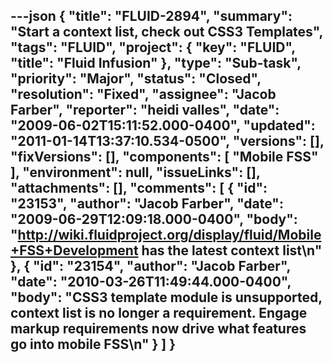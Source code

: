 ---json
{
  "title": "FLUID-2894",
  "summary": "Start a context list, check out CSS3 Templates",
  "tags": "FLUID",
  "project": {
    "key": "FLUID",
    "title": "Fluid Infusion"
  },
  "type": "Sub-task",
  "priority": "Major",
  "status": "Closed",
  "resolution": "Fixed",
  "assignee": "Jacob Farber",
  "reporter": "heidi valles",
  "date": "2009-06-02T15:11:52.000-0400",
  "updated": "2011-01-14T13:37:10.534-0500",
  "versions": [],
  "fixVersions": [],
  "components": [
    "Mobile FSS"
  ],
  "environment": null,
  "issueLinks": [],
  "attachments": [],
  "comments": [
    {
      "id": "23153",
      "author": "Jacob Farber",
      "date": "2009-06-29T12:09:18.000-0400",
      "body": "<http://wiki.fluidproject.org/display/fluid/Mobile+FSS+Development> has the latest context list\n"
    },
    {
      "id": "23154",
      "author": "Jacob Farber",
      "date": "2010-03-26T11:49:44.000-0400",
      "body": "CSS3 template module is unsupported, context list is no longer a requirement. Engage markup requirements now drive what features go into mobile FSS\n"
    }
  ]
}
---

        